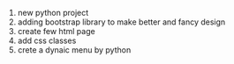 1. new python project
2. adding bootstrap library to make better and fancy design
3. create few html page
4. add css classes
5. crete a dynaic menu by python
